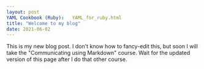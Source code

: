 ```yaml
---
layout: post
YAML Cookbook (Ruby):   YAML_for_ruby.html 
title: "Welcome to my blog"
date: 2021-06-02
---
```


This is my new blog post. I don't know how to fancy-edit this, but soon I will take 
the "Communicating using Markdown" course. Wait for the updated version of this page 
after I do that other course.  
